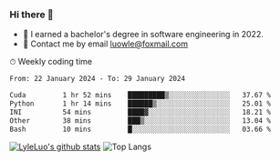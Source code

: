 ### Hi there 👋
<!--I have been a GitHub member for [![Years Badge](https://badges.pufler.dev/years/LyleLuo)](https://badges.pufler.dev)-->
- 🌱 I earned a bachelor's degree in software engineering in 2022.
- 💬 Contact me by email luowle@foxmail.com
<!--
**LyleLuo/LyleLuo** is a ✨ _special_ ✨ repository because its `README.md` (this file) appears on your GitHub profile.

Here are some ideas to get you started:
- 👯 I’m looking to collaborate on ...
- 🤔 I’m looking for help with ...
- 📫 How to reach me: ...
- 😄 Pronouns: ...
- ⚡ Fun fact: ...
-->

<!--💻 Coding Activity Logging

[![Commits Badge](https://badges.pufler.dev/commits/weekly/LyleLuo)](https://badges.pufler.dev)-->

⏱ Weekly coding time

<!--START_SECTION:waka-->

```txt
From: 22 January 2024 - To: 29 January 2024

Cuda         1 hr 52 mins    █████████▒░░░░░░░░░░░░░░░   37.67 %
Python       1 hr 14 mins    ██████▒░░░░░░░░░░░░░░░░░░   25.01 %
INI          54 mins         ████▓░░░░░░░░░░░░░░░░░░░░   18.21 %
Other        38 mins         ███▒░░░░░░░░░░░░░░░░░░░░░   13.04 %
Bash         10 mins         █░░░░░░░░░░░░░░░░░░░░░░░░   03.66 %
```

<!--END_SECTION:waka-->

[![LyleLuo's github stats](https://github-readme-stats.vercel.app/api?username=LyleLuo&count_private=true&show_icons=true&hide=issues&hide_border=true)](https://github.com/anuraghazra/github-readme-stats)
![Top Langs](https://github-readme-stats.vercel.app/api/top-langs/?username=LyleLuo&layout=compact&hide_border=true) 
<!--[![LyleLuo's wakatime stats](https://github-readme-stats.vercel.app/api/wakatime?username=luowle)](https://github.com/anuraghazra/github-readme-stats)-->
